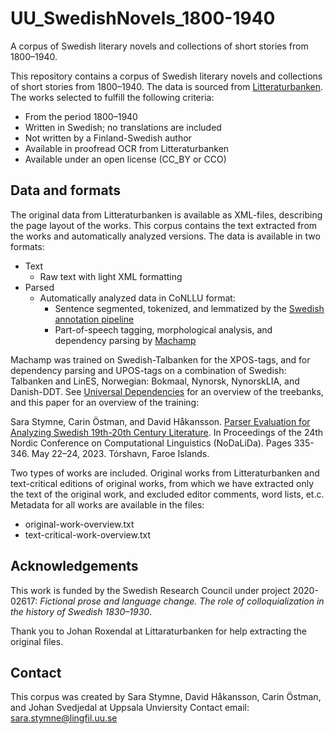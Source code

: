 # UU_SwedishNovels_1800-1940
A corpus of Swedish literary novels and collections of short stories from 1800–1940. 

This repository contains a corpus of Swedish literary novels and collections of short stories from 1800–1940. The data is sourced from [Litteraturbanken](https://litteraturbanken.se/). The works selected to fulfill the following criteria:
* From the period 1800–1940
* Written in Swedish; no translations are included
* Not written by a Finland-Swedish author
* Available in proofread OCR from Litteraturbanken
* Available under an open license (CC_BY or CCO)

## Data and formats
The original data from Litteraturbanken is available as XML-files, describing the page layout of the works. This corpus contains the text extracted from the works and automatically analyzed versions.  The data is available in two formats:
* Text 
  - Raw text with light XML formatting
* Parsed
  - Automatically analyzed data in CoNLLU format:
     * Sentence segmented, tokenized, and lemmatized by the [Swedish annotation pipeline](https://github.com/robertostling/efselab)
     * Part-of-speech tagging, morphological analysis, and dependency parsing by [Machamp](https://github.com/machamp-nlp/machamp)
   
Machamp was trained on Swedish-Talbanken for the XPOS-tags, and for dependency parsing and UPOS-tags on a combination of Swedish: Talbanken and LinES, Norwegian: Bokmaal, Nynorsk, NynorskLIA, and Danish-DDT. See [Universal Dependencies](https://universaldependencies.org/) for an overview of the treebanks, and this paper for an overview of the training:

Sara Stymne, Carin Östman, and David Håkansson. [Parser Evaluation for Analyzing Swedish 19th-20th Century Literature](https://aclanthology.org/2023.nodalida-1.35.pdf). In Proceedings of the 24th Nordic Conference on Computational Linguistics (NoDaLiDa). Pages 335-346. May 22–24, 2023. Tórshavn, Faroe Islands.

Two types of works are included. Original works from Litteraturbanken and text-critical editions of original works, from which we have extracted only the text of the original work, and excluded editor comments, word lists, et.c. Metadata for all works are available in the files:
* original-work-overview.txt
* text-critical-work-overview.txt


## Acknowledgements
This work is funded by the Swedish Research Council under project 2020-02617: *Fictional prose and language change. The role of colloquialization in the history of Swedish 1830–1930*. 

Thank you to Johan Roxendal at Littaraturbanken for help extracting the original files.

## Contact
This corpus was created by Sara Stymne, David Håkansson, Carin Östman, and Johan Svedjedal at Uppsala Unviersity
Contact email: sara.stymne@lingfil.uu.se
